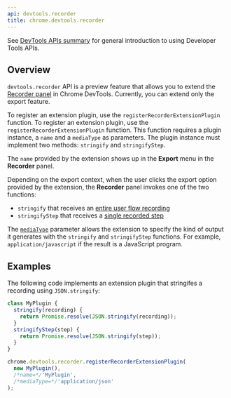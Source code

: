 ```yaml
---
api: devtools.recorder
title: chrome.devtools.recorder
---
```


See [DevTools APIs summary][1] for general introduction to using Developer Tools APIs.

## Overview

`devtools.recorder` API is a preview feature that allows you to extend the [Recorder panel](/docs/devtools/recorder/) in Chrome DevTools.
Currently, you can extend only the export feature.

To register an extension plugin, use the `registerRecorderExtensionPlugin` function.
To register an extension plugin, use the `registerRecorderExtensionPlugin` function. This function requires a plugin instance, a `name` and a `mediaType` as parameters. The plugin instance must implement two methods: `stringify` and `stringifyStep`.

The `name` provided by the extension shows up in the **Export** menu in the **Recorder** panel.

Depending on the export context, when the user clicks the export option provided by the extension,
the **Recorder** panel invokes one of the two functions:

- `stringify` that receives an [entire user flow recording][2]
- `stringifyStep`  that receives a [single recorded step][3]

The [`mediaType`][4] parameter allows the extension to specify the kind of output it generates with the
`stringify` and `stringifyStep` functions. For example, `application/javascript` if the result is a JavaScript
program.

## Examples

The following code implements an extension plugin that stringifes a recording using `JSON.stringify`:

```js
class MyPlugin {
  stringify(recording) {
    return Promise.resolve(JSON.stringify(recording));
  }
  stringifyStep(step) {
    return Promise.resolve(JSON.stringify(step));
  }
}

chrome.devtools.recorder.registerRecorderExtensionPlugin(
  new MyPlugin(),
  /*name=*/'MyPlugin',
  /*mediaType=*/'application/json'
);
```

[1]: /docs/extensions/mv3/devtools
[2]: https://github.com/puppeteer/replay/blob/main/src/Schema.ts#L245
[3]: https://github.com/puppeteer/replay/blob/main/src/Schema.ts#L243
[4]: https://www.iana.org/assignments/media-types/media-types.xhtml
